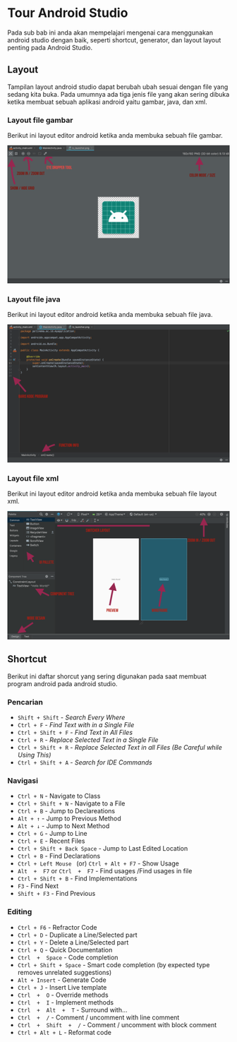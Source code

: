 # Tour Android Studio

Pada sub bab ini anda akan mempelajari mengenai cara menggunakan android studio
dengan baik, seperti shortcut, generator, dan layout layout penting pada Android
Studio.

## Layout

Tampilan layout android studio dapat berubah ubah sesuai dengan file yang sedang
kita buka. Pada umumnya ada tiga jenis file yang akan sering dibuka ketika
membuat sebuah aplikasi android yaitu gambar, java, dan xml.

### Layout file gambar

Berikut ini layout editor android ketika anda membuka sebuah file gambar.

![layoutgambar](images/0201-layout-gambar.png)

### Layout file java

Berikut ini layout editor android ketika anda membuka sebuah file java.

![layoutjava](images/0202-layout-java.png)

### Layout file xml

Berikut ini layout editor android ketika anda membuka sebuah file layout xml.

![layoutxml](images/0203-layout-xml.png)

## Shortcut

Berikut ini daftar shorcut yang sering digunakan pada saat membuat program
android pada android studio.

### Pencarian
*   `Shift + Shift` - *Search Every Where*
*   `Ctrl + F` - *Find Text with in a Single File*
*   `Ctrl + Shift + F` - *Find Text in All Files*
*   `Ctrl + R` - *Replace Selected Text in a Single File*
*   `Ctrl + Shift + R` - *Replace Selected Text in all Files (Be Careful while Using This)*
*   `Ctrl + Shift + A` - *Search for IDE Commands*

### Navigasi
*   `Ctrl + N` - Navigate to Class
*   `Ctrl + Shift + N` - Navigate to a File
*   `Ctrl + B` - Jump to Declareations
*   `Alt + ↑` - Jump to Previous Method
*   `Alt + ↓` - Jump to Next Method
*   `Ctrl + G` - Jump to Line
*   `Ctrl + E` - Recent Files
*   `Ctrl + Shift + Back Space` - Jump to Last Edited Location
*   `Ctrl + B` - Find Declarations
*   `Ctrl + Left Mouse ` (or) `Ctrl + Alt + F7` - Show Usage
*   `Alt  +  F7` or `Ctrl  +  F7` - Find usages /Find usages in file
*   `Ctrl + Shift + B` - Find Implementations
*   `F3` - Find Next
*   `Shift + F3` - Find Previous

### Editing
*   `Ctrl + F6` - Refractor Code
*   `Ctrl + D` - Duplicate a Line/Selected part
*   `Ctrl + Y` - Delete a Line/Selected part
*   `Ctrl + Q` - Quick Documentation
*   `Ctrl  +  Space` - Code completion
*   `Ctrl + Shift + Space` - Smart code completion (by expected type removes unrelated suggestions)
*   `Alt + Insert` - Generate Code
*   `Ctrl + J` - Insert Live template
*   `Ctrl  +  O` - Override methods
*   `Ctrl  +  I` - Implement methods
*   `Ctrl  +  Alt  +  T` - Surround with…
*   `Ctrl  +  /` - Comment / uncomment with line comment
*   `Ctrl  +  Shift  +  /` - Comment / uncomment with block comment
*   `Ctrl + Alt + L` - Reformat code

